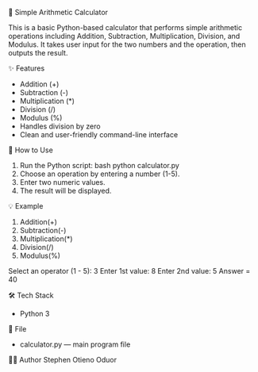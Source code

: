 🧮 Simple Arithmetic Calculator

This is a basic Python-based calculator that performs simple arithmetic operations including Addition, Subtraction, Multiplication, Division, and Modulus. It takes user input for the two numbers and the operation, then outputs the result.

✨ Features

- Addition (+)
- Subtraction (-)
- Multiplication (\*)
- Division (/)
- Modulus (%)
- Handles division by zero
- Clean and user-friendly command-line interface

📌 How to Use

1. Run the Python script:
   bash
   python calculator.py
2. Choose an operation by entering a number (1-5).
3. Enter two numeric values.
4. The result will be displayed.

💡 Example

1. Addition(+)
2. Subtraction(-)
3. Multiplication(\*)
4. Division(/)
5. Modulus(%)

Select an operator (1 - 5): 3
Enter 1st value: 8
Enter 2nd value: 5
Answer = 40

🛠 Tech Stack

- Python 3

📁 File

- calculator.py — main program file

🧑‍💻 Author
Stephen Otieno Oduor
